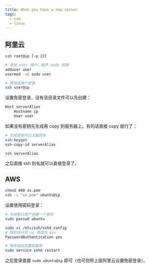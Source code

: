 ```yaml
---
title: When you have a new server
tags:
  - ssh
  - linux
---
```


## 阿里云

```sh
ssh root@ip [-p 22]

# 添加 user 用户，赋予 sudo 权限
adduser user
usermod -aG sudo user

# 使用该用户登录
ssh user@ip
```

设置免密登录，没有该目录文件可以先创建：

```sh title="~/.ssh/config"
Host serverAlias
	Hostname ip
	User user
```

如果没有密钥先生成再 copy 到服务器上，有的话直接 copy 就行了：

```sh
# 生成密钥可以无脑回车
ssh-keygen
ssh-copy-id serverAlias

ssh serverAlias
```

之后直接 ssh 别名就可以直接登录了。

## AWS

```sh
chmod 400 xx.pem
ssh -i "xx.pem" ubuntu@ip
```

设置使用密码登录：

```sh
# 先给默认用户创建一个密码
sudo passwd ubuntu

sudo vi /etc/ssh/sshd_config
# 找到该行将 no 修改为 yes
PasswordAuthentication yes

# 保存退出后重启服务
sudo service sshd restart
```

之后登录直接 `sudo ubuntu@ip` 即可（也可仿照上面阿里云设置免密登录）。

